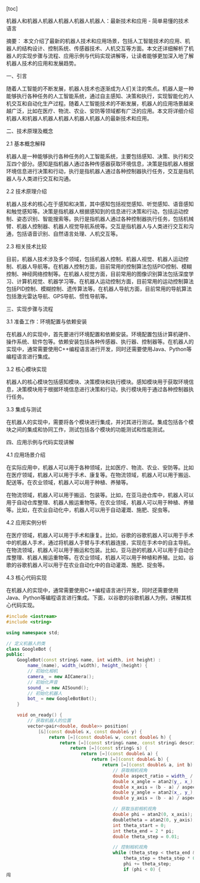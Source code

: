 
[toc]                    
                
                
机器人和机器人机器人机器人机器人机器人：最新技术和应用 - 简单易懂的技术语言

摘要：
本文介绍了最新的机器人技术和应用场景，包括人工智能技术的应用、机器人的结构设计、控制系统、传感器技术、人机交互等方面。本文还详细解析了机器人的实现步骤与流程、应用示例与代码实现讲解等，让读者能够更加深入地了解机器人技术的应用和发展趋势。

一、引言

随着人工智能的不断发展，机器人技术也逐渐成为人们关注的焦点。机器人是一种能够执行各种任务的人工智能系统，通过自主感知、决策和执行，实现智能化的人机交互和自动化生产过程。随着人工智能技术的不断发展，机器人的应用场景越来越广泛，比如在医疗、物流、农业、安防等领域都有广泛的应用。本文将详细介绍机器人和机器人机器人机器人机器人机器人的最新技术和应用。

二、技术原理及概念

2.1 基本概念解释

机器人是一种能够执行各种任务的人工智能系统，主要包括感知、决策、执行和交互四个部分。感知是指机器人通过各种传感器获取环境信息，决策是指机器人根据环境信息进行决策和行动，执行是指机器人通过各种控制器执行任务，交互是指机器人与人类进行交互和沟通。

2.2 技术原理介绍

机器人技术的核心在于感知和决策，其中感知包括视觉感知、听觉感知、语音感知和触觉感知等。决策是指机器人根据感知到的信息进行决策和行动，包括运动控制、姿态识别、智能搜索等。执行是指机器人通过各种控制器执行任务，包括机械臂、机器人控制器、机器人视觉导航系统等。交互是指机器人与人类进行交互和沟通，包括语音识别、自然语言处理、人机交互等。

2.3 相关技术比较

目前，机器人技术涉及多个领域，包括机器人控制、机器人视觉、机器人运动控制、机器人导航等。在机器人控制方面，目前常用的控制算法包括PID控制、模糊控制、神经网络控制等。在机器人视觉方面，目前常用的图像识别算法包括深度学习、计算机视觉、机器学习等。在机器人运动控制方面，目前常用的运动控制算法包括PID控制、模糊控制、遗传算法等。在机器人导航方面，目前常用的导航算法包括激光雷达导航、GPS导航、惯性导航等。

三、实现步骤与流程

3.1 准备工作：环境配置与依赖安装

在机器人的实现中，首先要进行环境配置和依赖安装。环境配置包括计算机硬件、操作系统、软件包等。依赖安装包括各种传感器、执行器、控制器等。在机器人的实现中，通常需要使用C++编程语言进行开发，同时还需要使用Java、Python等编程语言进行集成。

3.2 核心模块实现

机器人的核心模块包括感知模块、决策模块和执行模块。感知模块用于获取环境信息，决策模块用于根据环境信息进行决策和行动，执行模块用于通过各种控制器执行任务。

3.3 集成与测试

在机器人的实现中，需要将各个模块进行集成，并对其进行测试。集成包括各个模块之间的集成和协同工作，测试包括各个模块的功能测试和性能测试。

四、应用示例与代码实现讲解

4.1 应用场景介绍

在实际应用中，机器人可以用于各种领域，比如医疗、物流、农业、安防等。比如在医疗领域，机器人可以用于手术、康复等。在物流领域，机器人可以用于搬运、配送等。在农业领域，机器人可以用于种植、养殖等。

在物流领域，机器人可以用于搬运、包装等。比如，在亚马逊仓库中，机器人可以用于自动仓库整理、机器人搬运重物等。在农业领域，机器人可以用于种植、养殖等。比如，在农业自动化中，机器人可以用于自动灌溉、施肥、捉虫等。

4.2 应用实例分析

在医疗领域，机器人可以用于手术和康复。比如，谷歌的谷歌机器人可以用于手术中的机器人手术，通过将机器人手臂与手术机器连接，实现在手术中的自主导航。在物流领域，机器人可以用于搬运和包装。比如，亚马逊的机器人可以用于自动仓库整理、机器人搬运重物等。在农业领域，机器人可以用于种植和养殖。比如，谷歌的谷歌机器人可以用于在农业自动化中的自动灌溉、施肥、捉虫等。

4.3 核心代码实现

在机器人的实现中，通常需要使用C++编程语言进行开发，同时还需要使用Java、Python等编程语言进行集成。下面，以谷歌的谷歌机器人为例，讲解其核心代码实现。

```c++
#include <iostream>
#include <string>

using namespace std;

// 定义机器人的类
class GoogleBot {
public:
    GoogleBot(const string& name, int width, int height) :
        name_(name), width_(width), height_(height) {
        // 初始化相机
        camera_ = new AICamera();
        // 初始化声音
        sound_ = new AISound();
        // 初始化机器人
        bot_ = new GoogleBotBot();
    }

    void on_ready() {
        // 获取机器人的位置
        vector<pair<double, double>> position(
            [&](const double& x, const double& y) {
                return [=](const double& w, const double& h) {
                    return [=](const string& name, const string& description) {
                        return [=](const string& s) {
                            return [=](const double& a) {
                                return [=](const double& b) {
                                    return [=](const double& a, int b) {
                                        // 获取相机视角
                                        double aspect_ratio = width_ / height_;
                                        double x_angle = atan2(y_, x_);
                                        double x_axis = (b - a) / aspect_ratio;
                                        double y_angle = atan2(x_, y_);
                                        double y_axis = (b - a) / aspect_ratio;

                                        // 获取当前相机视角
                                        double phi = atan2(0, x_axis);
                                        doubletheta = atan2(0, y_axis);
                                        int theta_start = 0;
                                        int theta_end = 2 * pi;
                                        double theta_step = 0.01;

                                        // 控制相机视角
                                        while (theta_step < theta_end && phi > 0) {
                                            theta_step = theta_step * 0.01;
                                            phi += theta_step;
                                            if (phi < 0) {
闯

